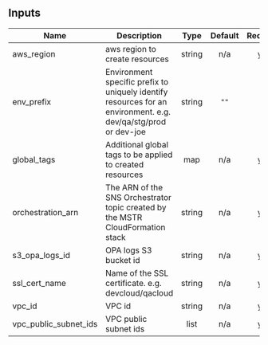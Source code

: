 ## Inputs

| Name | Description | Type | Default | Required |
|------|-------------|:----:|:-----:|:-----:|
| aws\_region | aws region to create resources | string | n/a | yes |
| env\_prefix | Environment specific prefix to uniquely identify resources for an environment. e.g. dev/qa/stg/prod or dev-joe | string | `""` | no |
| global\_tags | Additional global tags to be applied to created resources | map | n/a | yes |
| orchestration\_arn | The ARN of the SNS Orchestrator topic created by the MSTR CloudFormation stack | string | n/a | yes |
| s3\_opa\_logs\_id | OPA logs S3 bucket id | string | n/a | yes |
| ssl\_cert\_name | Name of the SSL certificate. e.g. devcloud/qacloud | string | n/a | yes |
| vpc\_id | VPC id | string | n/a | yes |
| vpc\_public\_subnet\_ids | VPC public subnet ids | list | n/a | yes |

